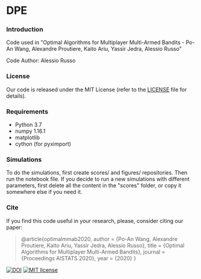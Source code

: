# DPE

### Introduction

Code used in "Optimal Algorithms for Multiplayer Multi-Armed Bandits -  Po-An Wang, Alexandre Proutiere, Kaito Ariu, Yassir Jedra, Alessio Russo"

Code Author: Alessio Russo


### License

Our code is released under the MIT License (refer to the [LICENSE](https://github.com/rssalessio/dpe/blob/master/LICENSE.md) file for details).


### Requirements

- Python 3.7
- numpy 1.16.1
- matplotlib
- cython (for pyximport)


### Simulations

To do the simulations, first create scores/ and figures/ repositories. Then run the notebook file.
If you decide to run a new simulations with different parameters, first delete all the content in the
 \"scores\" folder, or copy it somewhere else if you need it.

### Cite

If you find this code useful in your research, please, consider citing our paper:

>@article{optimalmmab2020,
>         author  = {Po-An Wang, Alexandre Proutiere, Kaito Ariu, Yassir Jedra, Alessio Russo},
>         title   = {Optimal Algorithms for Multiplayer Multi-Armed Bandits},
>         journal = {Proceedings AISTATS 2020},
>         year    = {2020}
>         }


[![DOI](https://zenodo.org/badge/242978531.svg)](https://zenodo.org/badge/latestdoi/242978531)
[![MIT license](https://img.shields.io/badge/License-MIT-blue.svg)](https://github.com/rssalessio/dpe/blob/master/LICENSE.md)
